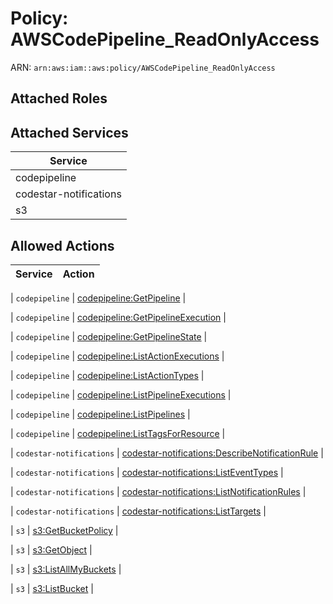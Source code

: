 # Policy: AWSCodePipeline_ReadOnlyAccess

ARN: `arn:aws:iam::aws:policy/AWSCodePipeline_ReadOnlyAccess`

## Attached Roles

## Attached Services

| Service |
|---------|
| codepipeline |
| codestar-notifications |
| s3 |

## Allowed Actions

| Service | Action |
|:-------:|--------|

| `codepipeline` | [codepipeline:GetPipeline](../actions.md#codepipeline:getpipeline) |

| `codepipeline` | [codepipeline:GetPipelineExecution](../actions.md#codepipeline:getpipelineexecution) |

| `codepipeline` | [codepipeline:GetPipelineState](../actions.md#codepipeline:getpipelinestate) |

| `codepipeline` | [codepipeline:ListActionExecutions](../actions.md#codepipeline:listactionexecutions) |

| `codepipeline` | [codepipeline:ListActionTypes](../actions.md#codepipeline:listactiontypes) |

| `codepipeline` | [codepipeline:ListPipelineExecutions](../actions.md#codepipeline:listpipelineexecutions) |

| `codepipeline` | [codepipeline:ListPipelines](../actions.md#codepipeline:listpipelines) |

| `codepipeline` | [codepipeline:ListTagsForResource](../actions.md#codepipeline:listtagsforresource) |

| `codestar-notifications` | [codestar-notifications:DescribeNotificationRule](../actions.md#codestar-notifications:describenotificationrule) |

| `codestar-notifications` | [codestar-notifications:ListEventTypes](../actions.md#codestar-notifications:listeventtypes) |

| `codestar-notifications` | [codestar-notifications:ListNotificationRules](../actions.md#codestar-notifications:listnotificationrules) |

| `codestar-notifications` | [codestar-notifications:ListTargets](../actions.md#codestar-notifications:listtargets) |

| `s3` | [s3:GetBucketPolicy](../actions.md#s3:getbucketpolicy) |

| `s3` | [s3:GetObject](../actions.md#s3:getobject) |

| `s3` | [s3:ListAllMyBuckets](../actions.md#s3:listallmybuckets) |

| `s3` | [s3:ListBucket](../actions.md#s3:listbucket) |
